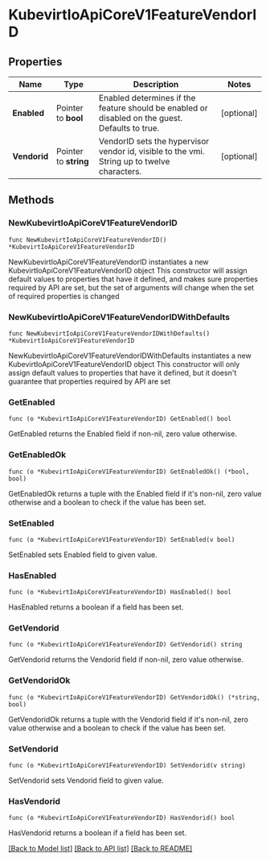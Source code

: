 # KubevirtIoApiCoreV1FeatureVendorID

## Properties

Name | Type | Description | Notes
------------ | ------------- | ------------- | -------------
**Enabled** | Pointer to **bool** | Enabled determines if the feature should be enabled or disabled on the guest. Defaults to true. | [optional] 
**Vendorid** | Pointer to **string** | VendorID sets the hypervisor vendor id, visible to the vmi. String up to twelve characters. | [optional] 

## Methods

### NewKubevirtIoApiCoreV1FeatureVendorID

`func NewKubevirtIoApiCoreV1FeatureVendorID() *KubevirtIoApiCoreV1FeatureVendorID`

NewKubevirtIoApiCoreV1FeatureVendorID instantiates a new KubevirtIoApiCoreV1FeatureVendorID object
This constructor will assign default values to properties that have it defined,
and makes sure properties required by API are set, but the set of arguments
will change when the set of required properties is changed

### NewKubevirtIoApiCoreV1FeatureVendorIDWithDefaults

`func NewKubevirtIoApiCoreV1FeatureVendorIDWithDefaults() *KubevirtIoApiCoreV1FeatureVendorID`

NewKubevirtIoApiCoreV1FeatureVendorIDWithDefaults instantiates a new KubevirtIoApiCoreV1FeatureVendorID object
This constructor will only assign default values to properties that have it defined,
but it doesn't guarantee that properties required by API are set

### GetEnabled

`func (o *KubevirtIoApiCoreV1FeatureVendorID) GetEnabled() bool`

GetEnabled returns the Enabled field if non-nil, zero value otherwise.

### GetEnabledOk

`func (o *KubevirtIoApiCoreV1FeatureVendorID) GetEnabledOk() (*bool, bool)`

GetEnabledOk returns a tuple with the Enabled field if it's non-nil, zero value otherwise
and a boolean to check if the value has been set.

### SetEnabled

`func (o *KubevirtIoApiCoreV1FeatureVendorID) SetEnabled(v bool)`

SetEnabled sets Enabled field to given value.

### HasEnabled

`func (o *KubevirtIoApiCoreV1FeatureVendorID) HasEnabled() bool`

HasEnabled returns a boolean if a field has been set.

### GetVendorid

`func (o *KubevirtIoApiCoreV1FeatureVendorID) GetVendorid() string`

GetVendorid returns the Vendorid field if non-nil, zero value otherwise.

### GetVendoridOk

`func (o *KubevirtIoApiCoreV1FeatureVendorID) GetVendoridOk() (*string, bool)`

GetVendoridOk returns a tuple with the Vendorid field if it's non-nil, zero value otherwise
and a boolean to check if the value has been set.

### SetVendorid

`func (o *KubevirtIoApiCoreV1FeatureVendorID) SetVendorid(v string)`

SetVendorid sets Vendorid field to given value.

### HasVendorid

`func (o *KubevirtIoApiCoreV1FeatureVendorID) HasVendorid() bool`

HasVendorid returns a boolean if a field has been set.


[[Back to Model list]](../README.md#documentation-for-models) [[Back to API list]](../README.md#documentation-for-api-endpoints) [[Back to README]](../README.md)


